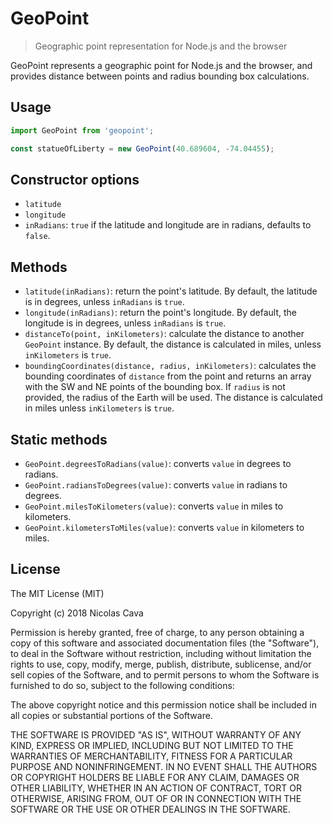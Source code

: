 # GeoPoint

> Geographic point representation for Node.js and the browser

GeoPoint represents a geographic point for Node.js and the browser, and provides distance between points and radius bounding box calculations.

## Usage

```javascript
import GeoPoint from 'geopoint';

const statueOfLiberty = new GeoPoint(40.689604, -74.04455);
```

## Constructor options

* `latitude`
* `longitude`
* `inRadians`: `true` if the latitude and longitude are in radians, defaults to `false`.

## Methods

* `latitude(inRadians)`: return the point's latitude. By default, the latitude is in degrees, unless `inRadians` is `true`.
* `longitude(inRadians)`: return the point's longitude. By default, the longitude is in degrees, unless `inRadians` is `true`.
* `distanceTo(point, inKilometers)`: calculate the distance to another `GeoPoint` instance. By default, the distance is calculated in miles, unless `inKilometers` is `true`.
* `boundingCoordinates(distance, radius, inKilometers)`: calculates the bounding coordinates of `distance` from the point and returns an array with the SW and NE points of the bounding box. If `radius` is not provided, the radius of the Earth will be used. The distance is calculated in miles unless `inKilometers` is `true`.

## Static methods

* `GeoPoint.degreesToRadians(value)`: converts `value` in degrees to radians.
* `GeoPoint.radiansToDegrees(value)`: converts `value` in radians to degrees.
* `GeoPoint.milesToKilometers(value)`: converts `value` in miles to kilometers.
* `GeoPoint.kilometersToMiles(value)`: converts `value` in kilometers to miles.

## License

The MIT License (MIT)

Copyright (c) 2018 Nicolas Cava

Permission is hereby granted, free of charge, to any person obtaining a copy
of this software and associated documentation files (the "Software"), to deal
in the Software without restriction, including without limitation the rights
to use, copy, modify, merge, publish, distribute, sublicense, and/or sell
copies of the Software, and to permit persons to whom the Software is
furnished to do so, subject to the following conditions:

The above copyright notice and this permission notice shall be included in all
copies or substantial portions of the Software.

THE SOFTWARE IS PROVIDED "AS IS", WITHOUT WARRANTY OF ANY KIND, EXPRESS OR
IMPLIED, INCLUDING BUT NOT LIMITED TO THE WARRANTIES OF MERCHANTABILITY,
FITNESS FOR A PARTICULAR PURPOSE AND NONINFRINGEMENT. IN NO EVENT SHALL THE
AUTHORS OR COPYRIGHT HOLDERS BE LIABLE FOR ANY CLAIM, DAMAGES OR OTHER
LIABILITY, WHETHER IN AN ACTION OF CONTRACT, TORT OR OTHERWISE, ARISING FROM,
OUT OF OR IN CONNECTION WITH THE SOFTWARE OR THE USE OR OTHER DEALINGS IN THE
SOFTWARE.
